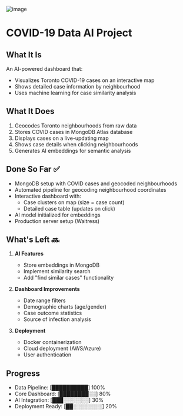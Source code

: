 ![image](https://github.com/user-attachments/assets/0160ef99-32fc-4547-a0e5-f678f3a660a1)

# COVID-19 Data AI Project

## What It Is
An AI-powered dashboard that:
- Visualizes Toronto COVID-19 cases on an interactive map
- Shows detailed case information by neighbourhood
- Uses machine learning for case similarity analysis

## What It Does
1. Geocodes Toronto neighbourhoods from raw data
2. Stores COVID cases in MongoDB Atlas database
3. Displays cases on a live-updating map
4. Shows case details when clicking neighbourhoods
5. Generates AI embeddings for semantic analysis

## Done So Far ✅
- MongoDB setup with COVID cases and geocoded neighbourhoods
- Automated pipeline for geocoding neighbourhood coordinates
- Interactive dashboard with:
  - Case clusters on map (size = case count)
  - Detailed case table (updates on click)
- AI model initialized for embeddings
- Production server setup (Waitress)

## What's Left 🔜
1. **AI Features**
   - Store embeddings in MongoDB
   - Implement similarity search
   - Add "find similar cases" functionality

2. **Dashboard Improvements**
   - Date range filters
   - Demographic charts (age/gender)
   - Case outcome statistics
   - Source of infection analysis

3. **Deployment**
   - Docker containerization
   - Cloud deployment (AWS/Azure)
   - User authentication

## Progress
- Data Pipeline: [██████████] 100%
- Core Dashboard: [████████░░] 80%
- AI Integration: [███░░░░░░░] 30%
- Deployment Ready: [██░░░░░░░░] 20%
